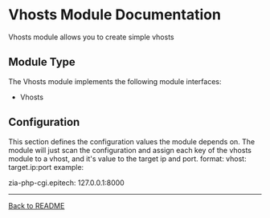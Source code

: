 # Vhosts Module Documentation

Vhosts module allows you to create simple vhosts

## Module Type

The Vhosts module implements the following module interfaces:
 - Vhosts

## Configuration

This section defines the configuration values the module depends on.
The module will just scan the configuration and assign each key of the vhosts module
to a vhost, and it's value to the target ip and port.
format: vhost: target.ip:port
example:

zia-php-cgi.epitech: 127.0.0.1:8000

---
[Back to README](../../README.md)
